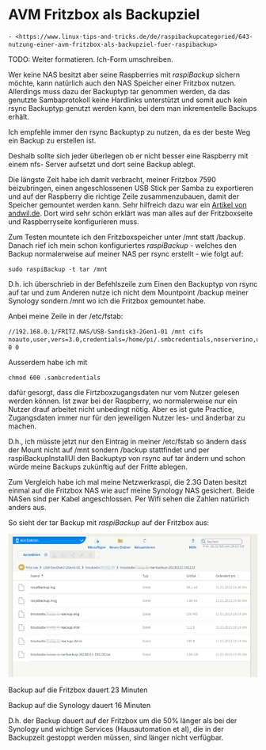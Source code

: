 # AVM Fritzbox als Backupziel

``` admonish note title="Quelle"
- <https://www.linux-tips-and-tricks.de/de/raspibackupcategoried/643-nutzung-einer-avm-fritzbox-als-backupziel-fuer-raspibackup>
```

TODO: Weiter formatieren. Ich-Form umschreiben.

Wer keine NAS besitzt aber seine Raspberries mit *raspiBackup* sichern möchte,
kann natürlich auch den NAS Speicher einer Fritzbox nutzen. Allerdings muss
dazu der Backuptyp tar genommen werden, da das genutzte Sambaprotokoll keine
Hardlinks unterstützt und somit auch kein rsync Backuptyp genutzt werden kann,
bei dem man inkrementelle Backups erhält.

Ich empfehle immer den rsync Backuptyp zu nutzen, da es der beste Weg ein Backup zu erstellen ist.

Deshalb sollte sich jeder überlegen ob er nicht besser eine Raspberry mit einem nfs-
Server aufsetzt und dort seine Backup ablegt.

Die längste Zeit habe ich damit verbracht, meiner Fritzbox 7590 beizubringen,
einen angeschlossenen USB Stick per Samba zu exportieren und auf der Raspberry
die richtige Zeile zusammenzubauen, damit der Speicher gemountet werden kann.
Sehr hilfreich dazu war ein [Artikel von andwil.de](https://www.andwil.de/weblog/linux-fritznas-mounten-cifs).
Dort wird sehr schön erklärt was man alles auf der Fritzboxseite und Raspberryseite konfigurieren muss.

Zum Testen mountete ich den Fritzboxspeicher unter /mnt statt /backup. Danach
rief ich mein schon konfiguriertes *raspiBackup* - welches den Backup
normalerweise auf meiner NAS per rsync erstellt - wie folgt auf:

```
sudo raspiBackup -t tar /mnt
```

D.h. ich überschrieb in der Befehlszeile zum Einen den Backuptyp von rsync auf
tar und zum Anderen nutze ich nicht dem Mountpoint /backup meiner Synology
sondern /mnt wo ich die Fritzbox gemountet habe.



Anbei meine Zeile in der /etc/fstab:

```
//192.168.0.1/FRITZ.NAS/USB-Sandisk3-2Gen1-01 /mnt cifs noauto,user,vers=3.0,credentials=/home/pi/.smbcredentials,noserverino,uid=1000,gid=1000 0 0
```

Ausserdem habe ich mit

```
chmod 600 .sambcredentials
```

dafür gesorgt, dass die Firtzboxzugangsdaten nur vom Nutzer gelesen werden
können. Ist zwar bei der Raspberry, wo normalerweise nur ein Nutzer drauf
arbeitet nicht unbedingt nötig. Aber es ist gute Practice, Zugangsdaten immer
nur für den jeweiligen Nutzer les- und änderbar zu machen.

D.h., ich müsste jetzt nur den Eintrag in meiner /etc/fstab so ändern dass der
Mount nicht auf /mnt sondern /backup stattfindet und per raspiBackupInstallUI
den Backuptyp von rsync auf tar ändern und schon würde meine Backups zukünftig
auf der Fritte ablegen.



Zum Vergleich habe ich mal meine Netzwerkraspi, die 2.3G Daten besitzt einmal
auf die Fritzbox NAS wie aucf meine Synology NAS gesichert. Beide NASen sind
per Kabel angeschlossen. Per Wifi sehen die Zahlen natürlich anders aus.

So sieht der tar Backup mit *raspiBackup* auf der Fritzbox aus:

![FritzNAS raspiBackup](images/FritzNAS-raspiBackup.png)


Backup auf die Fritzbox dauert 23 Minuten

Backup auf die Synology dauert 16 Minuten

D.h. der Backup dauert auf der Fritzbox um die 50% länger als bei der Synology
und wichtige Services (Hausautomation et al), die in der Backupzeit gestoppt
werden müssen, sind länger nicht verfügbar.

[.status]: review-needed
